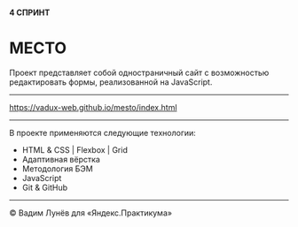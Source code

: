 #### 4 СПРИНТ

# МЕСТО

Проект представляет собой одностраничный сайт с возможностью редактировать формы, реализованной на JavaScript.

***

https://vadux-web.github.io/mesto/index.html

***

В проекте применяются следующие технологии:

* HTML & CSS |  Flexbox | Grid
* Адаптивная вёрстка
* Методология БЭМ
* JavaScript
* Git & GitHub

***

&COPY; Вадим Лунёв для «Яндекс.Практикума»
